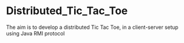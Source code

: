 # Distributed_Tic_Tac_Toe
The aim is to develop a distributed Tic Tac Toe, in a client-server setup using Java RMI protocol
